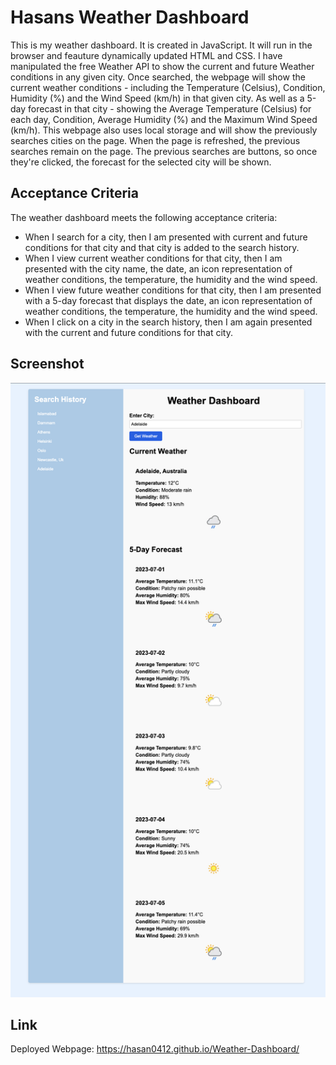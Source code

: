 # Hasans Weather Dashboard

This is my weather dashboard. It is created in JavaScript. It will run in the browser and feauture dynamically updated HTML and CSS. I have manipulated the free Weather API to show the current and future Weather conditions in any given city. Once searched, the webpage will show the current weather conditions - including the Temperature (Celsius), Condition, Humidity (%) and the Wind Speed (km/h) in that given city. As well as a 5-day forecast in that city - showing the Average Temperature (Celsius) for each day, Condition, Average Humidity (%) and the Maximum Wind Speed (km/h). This webpage also uses local storage and will show the previously searches cities on the page. When the page is refreshed, the previous searches remain on the page. The previous searches are buttons, so once they're clicked, the forecast for the selected city will be shown.

## Acceptance Criteria

The weather dashboard meets the following acceptance criteria:

- When I search for a city, then I am presented with current and future conditions for that city and that city is added to the search history.
- When I view current weather conditions for that city, then I am presented with the city name, the date, an icon representation of weather conditions, the temperature, the humidity and the wind speed.
- When I view future weather conditions for that city, then I am presented with a 5-day forecast that displays the date, an icon representation of weather conditions, the temperature, the humidity and the wind speed.
- When I click on a city in the search history, then I am again presented with the current and future conditions for that city.

## Screenshot

![screenshot](/Screenshot%202023-06-30%20at%2015.18.45.png)

## Link

Deployed Webpage: https://hasan0412.github.io/Weather-Dashboard/